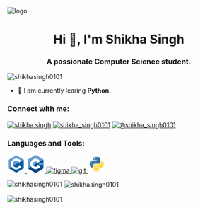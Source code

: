 ![logo](https://github.com/shikhasingh0101/shikhasingh0101/blob/main/Navy%20Blue%20Futuristic%20Virtual%20Technology%20Banner.png)
<h1 align="center">Hi 👋, I'm Shikha Singh</h1>
<h3 align="center">A passionate Computer Science student.</h3>


<p align="left"> <img src="https://komarev.com/ghpvc/?username=shikhasingh0101&label=Profile%20views&color=0e75b6&style=flat" alt="shikhasingh0101" /> </p>

- 📝 I am currently learing **Python.**

<h3 align="left">Connect with me:</h3>
<p align="left">
<a href="https://linkedin.com/in/https://www.linkedin.com/in/shikha-singh-20460a283/" target="blank"><img align="center" src="https://raw.githubusercontent.com/rahuldkjain/github-profile-readme-generator/master/src/images/icons/Social/linked-in-alt.svg" alt="shikha singh" height="30" width="40" /></a>
<a href="https://instagram.com/shikha_singh0101" target="blank"><img align="center" src="https://raw.githubusercontent.com/rahuldkjain/github-profile-readme-generator/master/src/images/icons/Social/instagram.svg" alt="shikha_singh0101" height="30" width="40" /></a>
<a href="https://www.youtube.com/c/@shikha_singh0101" target="blank"><img align="center" src="https://raw.githubusercontent.com/rahuldkjain/github-profile-readme-generator/master/src/images/icons/Social/youtube.svg" alt="@shikha_singh0101" height="30" width="40" /></a>
</p>

<h3 align="left">Languages and Tools:</h3>
<p align="left"> <a href="https://www.cprogramming.com/" target="_blank" rel="noreferrer"> <img src="https://raw.githubusercontent.com/devicons/devicon/master/icons/c/c-original.svg" alt="c" width="40" height="40"/> </a> <a href="https://www.w3schools.com/cpp/" target="_blank" rel="noreferrer"> <img src="https://raw.githubusercontent.com/devicons/devicon/master/icons/cplusplus/cplusplus-original.svg" alt="cplusplus" width="40" height="40"/> </a> <a href="https://www.figma.com/" target="_blank" rel="noreferrer"> <img src="https://www.vectorlogo.zone/logos/figma/figma-icon.svg" alt="figma" width="40" height="40"/> </a> <a href="https://git-scm.com/" target="_blank" rel="noreferrer"> <img src="https://www.vectorlogo.zone/logos/git-scm/git-scm-icon.svg" alt="git" width="40" height="40"/> </a> <a href="https://www.python.org" target="_blank" rel="noreferrer"> <img src="https://raw.githubusercontent.com/devicons/devicon/master/icons/python/python-original.svg" alt="python" width="40" height="40"/> </a> </p>

<p><img align="left" src="https://github-readme-stats.vercel.app/api/top-langs?username=shikhasingh0101&show_icons=true&locale=en&layout=compact" alt="shikhasingh0101" /></p>

<p>&nbsp;<img align="center" src="https://github-readme-stats.vercel.app/api?username=shikhasingh0101&show_icons=true&locale=en" alt="shikhasingh0101" /></p>

<p><img align="center" src="https://github-readme-streak-stats.herokuapp.com/?user=shikhasingh0101&" alt="shikhasingh0101" /></p>
